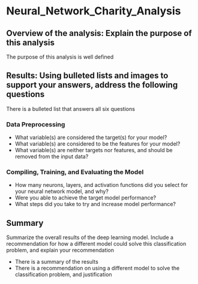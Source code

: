 # Neural_Network_Charity_Analysis

## Overview of the analysis: Explain the purpose of this analysis

The purpose of this analysis is well defined

## Results: Using bulleted lists and images to support your answers, address the following questions

There is a bulleted list that answers all six questions

### Data Preprocessing

- What variable(s) are considered the target(s) for your model?
- What variable(s) are considered to be the features for your model?
- What variable(s) are neither targets nor features, and should be removed from the input data?

### Compiling, Training, and Evaluating the Model

- How many neurons, layers, and activation functions did you select for your neural network model, and why?
- Were you able to achieve the target model performance?
- What steps did you take to try and increase model performance?

## Summary

Summarize the overall results of the deep learning model. Include a recommendation for how a different model could solve this classification problem, and explain your recommendation

- There is a summary of the results
- There is a recommendation on using a different model to solve the classification problem, and justification
